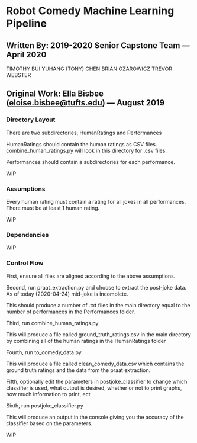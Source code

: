 # Robot Comedy Machine Learning Pipeline

## Written By: 2019-2020 Senior Capstone Team — April 2020

TIMOTHY BUI
YUHANG (TONY) CHEN
BRIAN OZAROWICZ
TREVOR WEBSTER

## Original Work: Ella Bisbee (eloise.bisbee@tufts.edu) — August 2019

### Directory Layout

There are two subdirectories, HumanRatings and Performances

HumanRatings should contain the human ratings as CSV files. combine_human_ratings.py will look in this directory for .csv files.

Performances should contain a subdirectories for each performance.

WIP

### Assumptions

Every human rating must contain a rating for all jokes in all performances. There must be at least 1 human rating.

WIP

### Dependencies

WIP

### Control Flow

First, ensure all files are aligned according to the above assumptions.

Second, run praat_extraction.py and choose to extract the post-joke data. As of today (2020-04-24) mid-joke is incomplete.

This should produce a number of .txt files in the main directory equal to the number of performances in the Performances folder.

Third, run combine_human_ratings.py

This will produce a file called ground_truth_ratings.csv in the main directory by combining all of the human ratings in the HumanRatings folder

Fourth, run to_comedy_data.py

This will produce a file called clean_comedy_data.csv which contains the ground truth ratings and the data from the praat extraction.

Fifth, optionally edit the parameters in postjoke_classifier to change which classifier is used, what output is desired, whether or not to print graphs, how much information to print, ect

Sixth, run postjoke_classifier.py

This will produce an output in the console giving you the accuracy of the classifier based on the parameters.

WIP